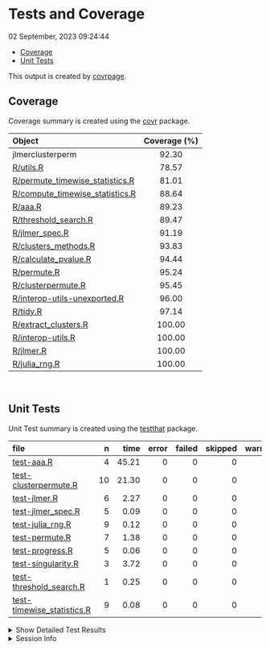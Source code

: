 Tests and Coverage
================
02 September, 2023 09:24:44

- [Coverage](#coverage)
- [Unit Tests](#unit-tests)

This output is created by
[covrpage](https://github.com/yonicd/covrpage).

## Coverage

Coverage summary is created using the
[covr](https://github.com/r-lib/covr) package.

| Object                                                                | Coverage (%) |
|:----------------------------------------------------------------------|:------------:|
| jlmerclusterperm                                                      |    92.30     |
| [R/utils.R](../R/utils.R)                                             |    78.57     |
| [R/permute_timewise_statistics.R](../R/permute_timewise_statistics.R) |    81.01     |
| [R/compute_timewise_statistics.R](../R/compute_timewise_statistics.R) |    88.64     |
| [R/aaa.R](../R/aaa.R)                                                 |    89.23     |
| [R/threshold_search.R](../R/threshold_search.R)                       |    89.47     |
| [R/jlmer_spec.R](../R/jlmer_spec.R)                                   |    91.19     |
| [R/clusters_methods.R](../R/clusters_methods.R)                       |    93.83     |
| [R/calculate_pvalue.R](../R/calculate_pvalue.R)                       |    94.44     |
| [R/permute.R](../R/permute.R)                                         |    95.24     |
| [R/clusterpermute.R](../R/clusterpermute.R)                           |    95.45     |
| [R/interop-utils-unexported.R](../R/interop-utils-unexported.R)       |    96.00     |
| [R/tidy.R](../R/tidy.R)                                               |    97.14     |
| [R/extract_clusters.R](../R/extract_clusters.R)                       |    100.00    |
| [R/interop-utils.R](../R/interop-utils.R)                             |    100.00    |
| [R/jlmer.R](../R/jlmer.R)                                             |    100.00    |
| [R/julia_rng.R](../R/julia_rng.R)                                     |    100.00    |

<br>

## Unit Tests

Unit Test summary is created using the
[testthat](https://github.com/r-lib/testthat) package.

| file                                                              |   n |  time | error | failed | skipped | warning |
|:------------------------------------------------------------------|----:|------:|------:|-------:|--------:|--------:|
| [test-aaa.R](testthat/test-aaa.R)                                 |   4 | 45.21 |     0 |      0 |       0 |       0 |
| [test-clusterpermute.R](testthat/test-clusterpermute.R)           |  10 | 21.30 |     0 |      0 |       0 |       0 |
| [test-jlmer.R](testthat/test-jlmer.R)                             |   6 |  2.27 |     0 |      0 |       0 |       0 |
| [test-jlmer_spec.R](testthat/test-jlmer_spec.R)                   |   5 |  0.09 |     0 |      0 |       0 |       0 |
| [test-julia_rng.R](testthat/test-julia_rng.R)                     |   9 |  0.12 |     0 |      0 |       0 |       0 |
| [test-permute.R](testthat/test-permute.R)                         |   7 |  1.38 |     0 |      0 |       0 |       0 |
| [test-progress.R](testthat/test-progress.R)                       |   5 |  0.06 |     0 |      0 |       0 |       0 |
| [test-singularity.R](testthat/test-singularity.R)                 |   3 |  3.72 |     0 |      0 |       0 |       0 |
| [test-threshold_search.R](testthat/test-threshold_search.R)       |   1 |  0.25 |     0 |      0 |       0 |       0 |
| [test-timewise_statistics.R](testthat/test-timewise_statistics.R) |   9 |  0.08 |     0 |      0 |       0 |       0 |

<details closed>
<summary>
Show Detailed Test Results
</summary>

| file                                                                  | context             | test                                                      | status |   n |  time |
|:----------------------------------------------------------------------|:--------------------|:----------------------------------------------------------|:-------|----:|------:|
| [test-aaa.R](testthat/test-aaa.R#L11)                                 | aaa                 | Setup with seed works (use 2 for testing)                 | PASS   |   2 | 45.18 |
| [test-aaa.R](testthat/test-aaa.R#L27)                                 | aaa                 | RNG initializes to seed=1 counter=0                       | PASS   |   2 |  0.03 |
| [test-clusterpermute.R](testthat/test-clusterpermute.R#L18)           | clusterpermute      | CPAs under the same RNG state are identical               | PASS   |   1 | 17.73 |
| [test-clusterpermute.R](testthat/test-clusterpermute.R#L33)           | clusterpermute      | Piecemeal and wholesale CPAs are identical                | PASS   |   4 |  0.03 |
| [test-clusterpermute.R](testthat/test-clusterpermute.R#L40)           | clusterpermute      | Errors on incompatible clusters                           | PASS   |   3 |  2.19 |
| [test-clusterpermute.R](testthat/test-clusterpermute.R#L50)           | clusterpermute      | Errors on no predictors                                   | PASS   |   2 |  1.35 |
| [test-jlmer.R](testthat/test-jlmer.R#L14)                             | jlmer               | direct and indirect fits identical                        | PASS   |   2 |  1.11 |
| [test-jlmer.R](testthat/test-jlmer.R#L19)                             | jlmer               | returns julia object                                      | PASS   |   2 |  0.00 |
| [test-jlmer.R](testthat/test-jlmer.R#L28)                             | jlmer               | direct and indirect fits identical - mixed                | PASS   |   2 |  1.16 |
| [test-jlmer_spec.R](testthat/test-jlmer_spec.R#L2)                    | jlmer_spec          | Minimal specification without grouping structures allowed | PASS   |   2 |  0.03 |
| [test-jlmer_spec.R](testthat/test-jlmer_spec.R#L7)                    | jlmer_spec          | Inform misspecifications in grouping structure            | PASS   |   2 |  0.03 |
| [test-jlmer_spec.R](testthat/test-jlmer_spec.R#L12)                   | jlmer_spec          | Warn uneven time sampling rate                            | PASS   |   1 |  0.03 |
| [test-julia_rng.R](testthat/test-julia_rng.R#L6)                      | julia_rng           | RNG counter setter/getter                                 | PASS   |   2 |  0.06 |
| [test-julia_rng.R](testthat/test-julia_rng.R#L11)                     | julia_rng           | RNG seed setter/getter                                    | PASS   |   2 |  0.01 |
| [test-julia_rng.R](testthat/test-julia_rng.R#L17)                     | julia_rng           | RNG restore                                               | PASS   |   3 |  0.02 |
| [test-julia_rng.R](testthat/test-julia_rng.R#L23)                     | julia_rng           | RNG generate random seed                                  | PASS   |   2 |  0.03 |
| [test-permute.R](testthat/test-permute.R#L20)                         | permute             | preserves participant structure                           | PASS   |   1 |  0.89 |
| [test-permute.R](testthat/test-permute.R#L27)                         | permute             | preserves temporal structure                              | PASS   |   1 |  0.05 |
| [test-permute.R](testthat/test-permute.R#L32)                         | permute             | guesses type                                              | PASS   |   1 |  0.10 |
| [test-permute.R](testthat/test-permute.R#L36)                         | permute             | increments counter                                        | PASS   |   1 |  0.02 |
| [test-permute.R](testthat/test-permute.R#L44)                         | permute             | shuffling reproducibility                                 | PASS   |   1 |  0.08 |
| [test-permute.R](testthat/test-permute.R#L54)                         | permute             | levels of a category shuffled together                    | PASS   |   2 |  0.24 |
| [test-progress.R](testthat/test-progress.R#L6)                        | progress            | No side effects when called empty                         | PASS   |   1 |  0.02 |
| [test-progress.R](testthat/test-progress.R#L13)                       | progress            | Side effect by show, width, or both                       | PASS   |   3 |  0.03 |
| [test-progress.R](testthat/test-progress.R#L22)                       | progress            | Restore startup option                                    | PASS   |   1 |  0.01 |
| [test-singularity.R](testthat/test-singularity.R#L12_L15)             | singularity         | Informs on singularity                                    | PASS   |   3 |  3.72 |
| [test-threshold_search.R](testthat/test-threshold_search.R#L15)       | threshold_search    | tests all steps                                           | PASS   |   1 |  0.25 |
| [test-timewise_statistics.R](testthat/test-timewise_statistics.R#L14) | timewise_statistics | chisq bound by 0-1                                        | PASS   |   1 |  0.03 |
| [test-timewise_statistics.R](testthat/test-timewise_statistics.R#L18) | timewise_statistics | dims of empirical stats                                   | PASS   |   2 |  0.02 |
| [test-timewise_statistics.R](testthat/test-timewise_statistics.R#L23) | timewise_statistics | tidy dims of empirical stats                              | PASS   |   2 |  0.00 |
| [test-timewise_statistics.R](testthat/test-timewise_statistics.R#L31) | timewise_statistics | dims of null stats                                        | PASS   |   2 |  0.01 |
| [test-timewise_statistics.R](testthat/test-timewise_statistics.R#L36) | timewise_statistics | tidy dims of null stats                                   | PASS   |   2 |  0.02 |

</details>
<details>
<summary>
Session Info
</summary>

| Field    | Value                             |
|:---------|:----------------------------------|
| Version  | R version 4.3.0 (2023-04-21 ucrt) |
| Platform | x86_64-w64-mingw32/x64 (64-bit)   |
| Running  | Windows 11 x64 (build 22621)      |
| Language | English_United States             |
| Timezone | America/New_York                  |

| Package  | Version |
|:---------|:--------|
| testthat | 3.1.10  |
| covr     | 3.6.2   |
| covrpage | 0.2     |

</details>
<!--- Final Status : pass --->
